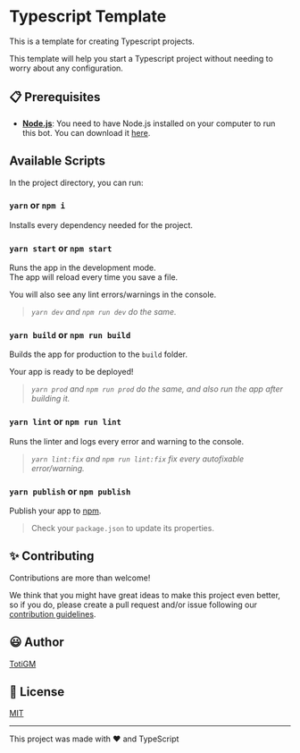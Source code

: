 # Typescript Template

This is a template for creating Typescript projects.

This template will help you start a Typescript project without needing to worry about any configuration.

## 📋 Prerequisites

-   [**Node.js**](https://nodejs.org): You need to have Node.js installed on your computer to run this bot. You can download it [here](https://nodejs.org/en/download).

## Available Scripts

In the project directory, you can run:

### `yarn` or `npm i`

Installs every dependency needed for the project.

### `yarn start` or `npm start`

Runs the app in the development mode.\
The app will reload every time you save a file.

You will also see any lint errors/warnings in the console.

> _`yarn dev` and `npm run dev` do the same._

### `yarn build` or `npm run build`

Builds the app for production to the `build` folder.

Your app is ready to be deployed!

> _`yarn prod` and `npm run prod` do the same, and also run the app after building it._

### `yarn lint` or `npm run lint`

Runs the linter and logs every error and warning to the console.

> _`yarn lint:fix` and `npm run lint:fix` fix every autofixable error/warning._


### `yarn publish` or `npm publish`

Publish your app to [npm](https://www.npmjs.com).

> Check your `package.json` to update its properties.

## ✨ Contributing

Contributions are more than welcome!

We think that you might have great ideas to make this project even better, so if you do, please create a pull request and/or issue following our [contribution guidelines](./docs/CONTRIBUTING.md).

## 😃 Author

[TotiGM](https://github.com/totigm)

## 📄 License

[MIT](./LICENSE)

<hr />

This project was made with ❤ and TypeScript

